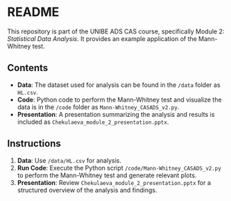 # README

This repository is part of the UNIBE ADS CAS course, specifically Module 2: *Statistical Data Analysis*. It provides an example application of the Mann-Whitney test.

## Contents

- **Data**: The dataset used for analysis can be found in the `/data` folder as `HL.csv`.
- **Code**: Python code to perform the Mann-Whitney test and visualize the data is in the `/code` folder as `Mann-Whitney_CASADS_v2.py`.
- **Presentation**: A presentation summarizing the analysis and results is included as `Chekulaeva_module_2_presentation.pptx`.

## Instructions

1. **Data**: Use `/data/HL.csv` for analysis.
2. **Run Code**: Execute the Python script `/code/Mann-Whitney_CASADS_v2.py` to perform the Mann-Whitney test and generate relevant plots.
3. **Presentation**: Review `Chekulaeva_module_2_presentation.pptx` for a structured overview of the analysis and findings.